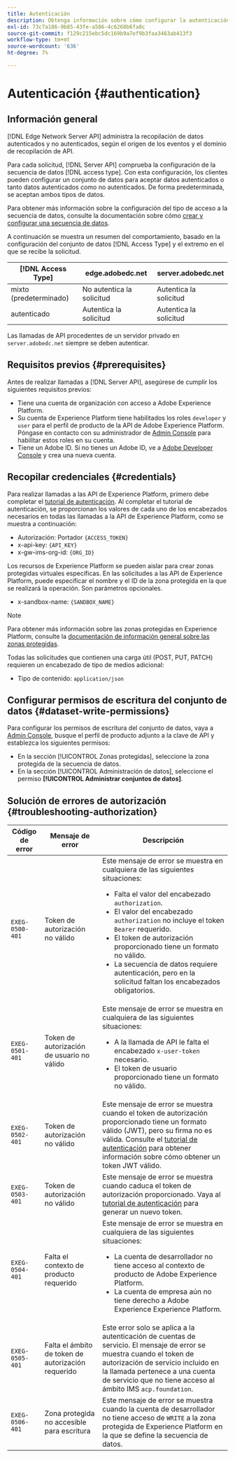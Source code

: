 ```yaml
---
title: Autenticación
description: Obtenga información sobre cómo configurar la autenticación para la API de servidor de Adobe Experience Platform Edge Network.
exl-id: 73c7a186-9b85-43fe-a586-4c6260b6fa8c
source-git-commit: f129c215ebc5dc169b9a7ef9b3faa3463ab413f3
workflow-type: tm+mt
source-wordcount: '636'
ht-degree: 7%

---
```


# Autenticación {#authentication}

## Información general

[!DNL Edge Network Server API] administra la recopilación de datos autenticados y no autenticados, según el origen de los eventos y el dominio de recopilación de API.

Para cada solicitud, [!DNL Server API] comprueba la configuración de la secuencia de datos [!DNL access type]. Con esta configuración, los clientes pueden configurar un conjunto de datos para aceptar datos autenticados o tanto datos autenticados como no autenticados. De forma predeterminada, se aceptan ambos tipos de datos.

Para obtener más información sobre la configuración del tipo de acceso a la secuencia de datos, consulte la documentación sobre cómo [crear y configurar una secuencia de datos](../datastreams/overview.md#create).

A continuación se muestra un resumen del comportamiento, basado en la configuración del conjunto de datos [!DNL Access Type] y el extremo en el que se recibe la solicitud.

| [!DNL Access Type] | edge.adobedc.net | server.adobedc.net |
|-----------------|-------------------------------|-----------------------|
| mixto (predeterminado) | No autentica la solicitud | Autentica la solicitud |
| autenticado | Autentica la solicitud | Autentica la solicitud |

Las llamadas de API procedentes de un servidor privado en `server.adobedc.net` siempre se deben autenticar.

## Requisitos previos {#prerequisites}

Antes de realizar llamadas a [!DNL Server API], asegúrese de cumplir los siguientes requisitos previos:

* Tiene una cuenta de organización con acceso a Adobe Experience Platform.
* Su cuenta de Experience Platform tiene habilitados los roles `developer` y `user` para el perfil de producto de la API de Adobe Experience Platform. Póngase en contacto con su administrador de [Admin Console](../access-control/home.md) para habilitar estos roles en su cuenta.
* Tiene un Adobe ID. Si no tienes un Adobe ID, ve a [Adobe Developer Console](https://developer.adobe.com/console) y crea una nueva cuenta.

## Recopilar credenciales {#credentials}

Para realizar llamadas a las API de Experience Platform, primero debe completar el [tutorial de autenticación](../landing/api-authentication.md). Al completar el tutorial de autenticación, se proporcionan los valores de cada uno de los encabezados necesarios en todas las llamadas a la API de Experience Platform, como se muestra a continuación:

* Autorización: Portador `{ACCESS_TOKEN}`
* x-api-key: `{API_KEY}`
* x-gw-ims-org-id: `{ORG_ID}`

Los recursos de Experience Platform se pueden aislar para crear zonas protegidas virtuales específicas. En las solicitudes a las API de Experience Platform, puede especificar el nombre y el ID de la zona protegida en la que se realizará la operación. Son parámetros opcionales.

* x-sandbox-name: `{SANDBOX_NAME}`

>[!NOTE]
>
>Para obtener más información sobre las zonas protegidas en Experience Platform, consulte la [documentación de información general sobre las zonas protegidas](../sandboxes/home.md).

Todas las solicitudes que contienen una carga útil (POST, PUT, PATCH) requieren un encabezado de tipo de medios adicional:

* Tipo de contenido: `application/json`

## Configurar permisos de escritura del conjunto de datos {#dataset-write-permissions}

Para configurar los permisos de escritura del conjunto de datos, vaya a [Admin Console](https://adminconsole.adobe.com), busque el perfil de producto adjunto a la clave de API y establezca los siguientes permisos:

* En la sección [!UICONTROL Zonas protegidas], seleccione la zona protegida de la secuencia de datos.
* En la sección [!UICONTROL Administración de datos], seleccione el permiso **[!UICONTROL Administrar conjuntos de datos]**.

## Solución de errores de autorización {#troubleshooting-authorization}

| Código de error | Mensaje de error | Descripción |
| --- | --- | --- |
| `EXEG-0500-401` | Token de autorización no válido | Este mensaje de error se muestra en cualquiera de las siguientes situaciones:  <ul><li>Falta el valor del encabezado `authorization`.</li><li>El valor del encabezado `authorization` no incluye el token `Bearer` requerido.</li><li>El token de autorización proporcionado tiene un formato no válido.</li><li>La secuencia de datos requiere autenticación, pero en la solicitud faltan los encabezados obligatorios.</li></ul> |
| `EXEG-0501-401` | Token de autorización de usuario no válido | Este mensaje de error se muestra en cualquiera de las siguientes situaciones: <ul><li>A la llamada de API le falta el encabezado `x-user-token` necesario.</li><li>El token de usuario proporcionado tiene un formato no válido.</li></ul> |
| `EXEG-0502-401` | Token de autorización no válido | Este mensaje de error se muestra cuando el token de autorización proporcionado tiene un formato válido (JWT), pero su firma no es válida. Consulte el [tutorial de autenticación](../landing/api-authentication.md) para obtener información sobre cómo obtener un token JWT válido. |
| `EXEG-0503-401` | Token de autorización no válido | Este mensaje de error se muestra cuando caduca el token de autorización proporcionado. Vaya al [tutorial de autenticación](../landing/api-authentication.md) para generar un nuevo token. |
| `EXEG-0504-401` | Falta el contexto de producto requerido | Este mensaje de error se muestra en cualquiera de las siguientes situaciones:  <ul><li>La cuenta de desarrollador no tiene acceso al contexto de producto de Adobe Experience Platform.</li><li>La cuenta de empresa aún no tiene derecho a Adobe Experience Experience Platform.</li></ul> |
| `EXEG-0505-401` | Falta el ámbito de token de autorización requerido | Este error solo se aplica a la autenticación de cuentas de servicio. El mensaje de error se muestra cuando el token de autorización de servicio incluido en la llamada pertenece a una cuenta de servicio que no tiene acceso al ámbito IMS `acp.foundation`. |
| `EXEG-0506-401` | Zona protegida no accesible para escritura | Este mensaje de error se muestra cuando la cuenta de desarrollador no tiene acceso de `WRITE` a la zona protegida de Experience Platform en la que se define la secuencia de datos. |

